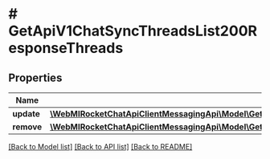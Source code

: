 # # GetApiV1ChatSyncThreadsList200ResponseThreads

## Properties

Name | Type | Description | Notes
------------ | ------------- | ------------- | -------------
**update** | [**\WebMIRocketChatApiClientMessagingApi\Model\GetApiV1ChatSyncThreadsList200ResponseThreadsUpdateInner[]**](GetApiV1ChatSyncThreadsList200ResponseThreadsUpdateInner.md) |  | [optional]
**remove** | [**\WebMIRocketChatApiClientMessagingApi\Model\GetApiV1ChatSyncThreadsList200ResponseThreadsRemoveInner[]**](GetApiV1ChatSyncThreadsList200ResponseThreadsRemoveInner.md) |  | [optional]

[[Back to Model list]](../../README.md#models) [[Back to API list]](../../README.md#endpoints) [[Back to README]](../../README.md)
